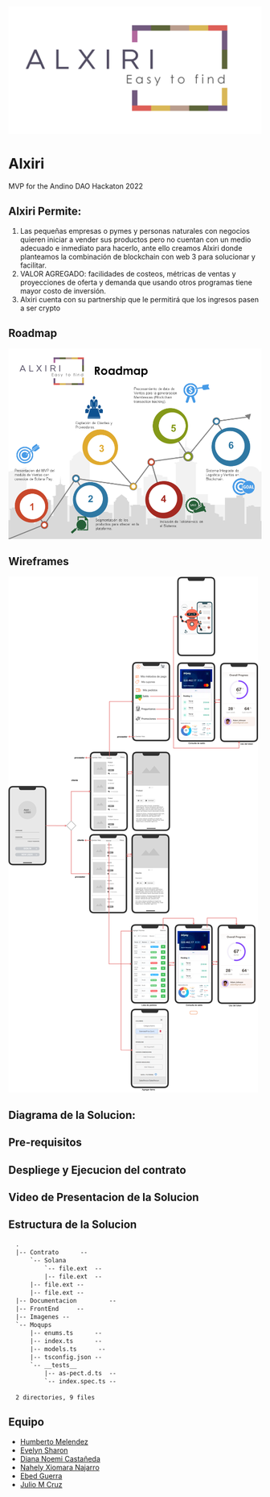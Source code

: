 
![Alt text](/Imagenes/Recurso-2@4x.png?raw=true "Logo")

# Alxiri
MVP for the Andino DAO Hackaton 2022

## Alxiri Permite:

1. Las pequeñas empresas o pymes y personas naturales con negocios   quieren iniciar a vender sus productos pero no cuentan con un medio adecuado e inmediato para hacerlo, ante ello creamos Alxiri donde  planteamos la combinación de  blockchain con web 3 para solucionar y facilitar.
2. VALOR AGREGADO:  facilidades de costeos, métricas de ventas y proyecciones de oferta y demanda que usando otros programas tiene mayor costo de inversión.
3. Alxiri cuenta con su partnership que le permitirá que los ingresos  pasen a ser crypto

## Roadmap

![Alt text](/Documentacion/RoadMap.png?raw=true "Roadmap")

## Wireframes

![Alt text](/Moqups/Flujo.png?raw=true "Flujo")

## Diagrama de la Solucion:

## Pre-requisitos

## Despliege y Ejecucion del contrato

## Video de Presentacion de la Solucion

## Estructura de la Solucion 
```
  .
  |-- Contrato      -- 
      `-- Solana 
          `-- file.ext  -- 
          |-- file.ext  -- 
      |-- file.ext -- 
      |-- file.ext -- 
  |-- Documentacion         -- 
  |-- FrontEnd     -- 
  |-- Imagenes --
  `-- Moqups           
      |-- enums.ts      -- 
      |-- index.ts      -- 
      |-- models.ts      -- 
      |-- tsconfig.json -- 
      `-- __tests__     
          |-- as-pect.d.ts  -- 
          `-- index.spec.ts -- 

  2 directories, 9 files
```
## Equipo
- [Humberto Melendez](mailto:xxtochoxx@gmail.com)
- [Evelyn Sharon](mailto:egreyes8902@gmail.com)
- [Diana Noemi Castañeda](mailto:dianacastanedaalipio@gmail.com)
- [Nahely Xiomara Najarro](mailto:nahely12345@gmail.com)
- [Ebed Guerra](mailto:bedguerra@gmail.com)
- [Julio M Cruz](mailto:julio.cruz@eb-ms.net)

